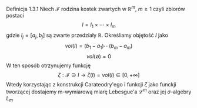 Definicja 1.3.1
Niech $\mathcal{F}$ rodzina kostek zwartych w $\mathbb{R}^m$, $m \geq 1$ czyli zbiorów postaci $$
	I = I_1 \times \cdots \times I_m
$$gdzie $I_j=[a_j, b_j]$ są zwarte przedziały $\mathbb{R}$. Określiamy objętość $I$ jako $$
	vol(I) = (b_1 - a_1) \cdots (b_m - a_m)
$$
$$
	vol(\emptyset) = 0
$$
W ten sposób otrzynujemy funkcję $$
	\zeta: \mathcal{F} \ni I \rightarrow \zeta(I) = vol(I) \in [0, + \infty]
$$
Wtedy korzystając z konstrukcji Carateodry'ego i funkcji $\zeta$ jako funckji tworzącej dostajemy m-wymiarową miarę Lebesgue'a $\mathcal{L}^m$ oraz jej $\sigma$-algebry $L_m$ 
